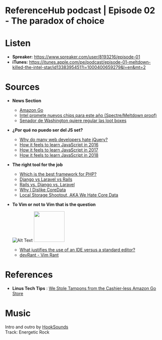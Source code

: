# ReferenceHub podcast | Episode 02 - The paradox of choice

# Listen
- **Spreaker:** https://www.spreaker.com/user/8193216/episode-01
- **iTunes:** https://itunes.apple.com/pe/podcast/episode-01-meltdown-killed-the-intel-star/id1338395451?i=1000400659279&l=en&mt=2

# Sources

* **News Section**
  * [Amazon Go](http://whnt.com/2018/01/28/inside-amazon-go-the-store-of-the-future/)
  * [Intel promete nuevos chips para este año (Spectre/Meltdown proof)](https://www.engadget.com/2018/01/26/intel-spectre-meltdown-chips/)
  * [Senador de Washington quiere regular las loot boxes](https://www.engadget.com/2018/01/25/washington-state-senator-regulate-loot-boxes/)

* **¿Por qué no puedo ser del JS set?**

  * [Why do many web developers hate jQuery?](https://medium.com/@simonhamp/why-do-many-web-developers-hate-jquery-2c1a6fba0b96)
  * [How it feels to learn JavaScript in 2016](https://hackernoon.com/how-it-feels-to-learn-javascript-in-2016-d3a717dd577f)
  * [How it feels to learn JavaScript in 2017](https://medium.com/front-end-hacking/how-it-feels-to-learn-javascript-in-2017-a934b801fbe)
  * [How it feels to learn JavaScript in 2018](https://codeburst.io/how-it-feels-to-learn-javascript-in-2018-6b2cf7abb6aa)

* **The right tool for the job**

  * [Which is the best framework for PHP?](https://www.quora.com/Which-is-the-best-framework-for-PHP)
  * [Django vs Laravel vs Rails](http://www.findalltogether.com/post/django-vs-laravel-vs-rails/)
  * [Rails vs. Django vs. Laravel](https://stackshare.io/stackups/django-vs-laravel-vs-rails)
  * [Why I Dislike CoreData](http://gopalkri.com/2017/04/26/Why-I-Dislike-Coredata/)
  * [Local Storage Shootout, AKA We Hate Core Data](http://sharedinstance.com/7)

* **To Vim or not to Vim that is the question**

  ![Alt Text](https://imgur.com/CVpc7nD.gif "How it feels to use Vim")
  <img src="https://github.com/ReferenceHub/Pod/blob/episode-1/Episodes/01%20-%20Meltdown%20killed%20the%20Intel%20star/vimExperience.gif?raw=true" width="100px">

  * [What justifies the use of an IDE versus a standard editor?](https://softwareengineering.stackexchange.com/questions/20950/what-justifies-the-use-of-an-ide-versus-a-standard-editor)
  * [devRant - Vim Rant](https://devrant.com/rants/137997/are-people-using-vim-doing-it-for-the-sake-of-it-is-there-such-a-thing-as-a-vim)

# References

* **Linus Tech Tips** : [We Stole Tampons from the Cashier-less Amazon Go Store](https://www.youtube.com/watch?v=vorkmWa7He8)

# Music

  Intro and outro by [HookSounds](https://www.hooksounds.com)  
  Track: Energetic Rock
